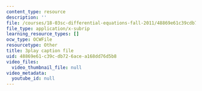 ```yaml
---
content_type: resource
description: ''
file: /courses/18-03sc-differential-equations-fall-2011/48869e61c39cdb726acea168dd76d5b8_sZ2qulI6GEk.srt
file_type: application/x-subrip
learning_resource_types: []
ocw_type: OCWFile
resourcetype: Other
title: 3play caption file
uid: 48869e61-c39c-db72-6ace-a168dd76d5b8
video_files:
  video_thumbnail_file: null
video_metadata:
  youtube_id: null
---
```

